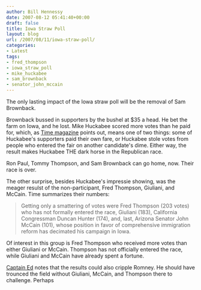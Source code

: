 ```yaml
---
author: Bill Hennessy
date: 2007-08-12 05:41:40+00:00
draft: false
title: Iowa Straw Poll
layout: blog
url: /2007/08/11/iowa-straw-poll/
categories:
- Latest
tags:
- fred_thompson
- iowa_straw_poll
- mike_huckabee
- sam_brownback
- senator_john_mccain
---
```


The only lasting impact of the Iowa straw poll will be the removal of Sam Brownback.

Brownback bussed in supporters by the bushel at $35 a head.  He bet the farm on Iowa, and he lost.  Mike Huckabee scored more votes than he paid for, which, as [Time magazine](https://www.time.com/time/nation/article/0,8599,1652210,00.html) points out, means one of two things:  some of Huckabee's supporters paid their own fare, or Huckabee stole votes from people who entered the fair on another candidate's dime.  Either way, the result makes Huckabee THE dark horse in the Republican race.

Ron Paul, Tommy Thompson, and Sam Brownback can go home, now.  Their race is over.

The other surprise, besides Huckabee's impressie showing, was the meager resulst of the non-participant, Fred Thompson, Giuliani, and McCain.  Time summarizes their numbers:




> Getting only a smattering of votes were Fred Thompson (203 votes) who has not formally entered the race, Giuliani (183), California Congressman Duncan Hunter (174), and, last, Arizona Senator John McCain (101), whose position in favor of comprehensive immigration reform has decimated his campaign in Iowa.



Of interest in this group is Fred Thompson who received more votes than either Giuliani or McCain.  Thompson has not officially entered the race, while Giuliani and McCain have already spent a fortune.

[Captain Ed](https://www.captainsquartersblog.com/mt/archives/011198.php) notes that the results could also cripple Romney.  He should have trounced the field without Giuliani, McCain, and Thompson there to challenge.  Perhaps
